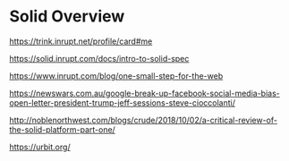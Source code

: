 Solid Overview
==============

https://trink.inrupt.net/profile/card#me

https://solid.inrupt.com/docs/intro-to-solid-spec

https://www.inrupt.com/blog/one-small-step-for-the-web

https://newswars.com.au/google-break-up-facebook-social-media-bias-open-letter-president-trump-jeff-sessions-steve-cioccolanti/

http://noblenorthwest.com/blogs/crude/2018/10/02/a-critical-review-of-the-solid-platform-part-one/

https://urbit.org/
